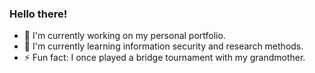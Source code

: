 ### Hello there!
- 🔭 I'm currently working on my personal portfolio.
- 🌱 I'm currently learning information security and research methods.
- ⚡ Fun fact: I once played a bridge tournament with my grandmother. 

<!--
**jesperlundgren/jesperlundgren** is a ✨ _special_ ✨ repository because its `README.md` (this file) appears on your GitHub profile.

Here are some ideas to get you started:

- 🔭 I’m currently working on ...
- 🌱 I’m currently learning ...
- 👯 I’m looking to collaborate on ...
- 🤔 I’m looking for help with ...
- 💬 Ask me about ...
- 📫 How to reach me: ...
- 😄 Pronouns: ...
- ⚡ Fun fact: ...
-->
